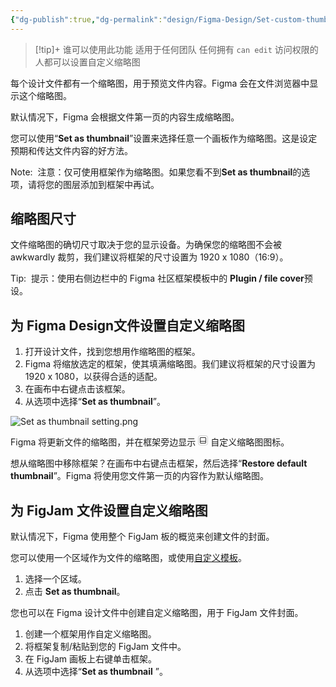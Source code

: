 ```yaml
---
{"dg-publish":true,"dg-permalink":"design/Figma-Design/Set-custom-thumbnails-for-files","permalink":"/design/Figma-Design/Set-custom-thumbnails-for-files/","metatags":{"description":"Before you start Who can use this feature","og:site_name":"DavonOs","og:title":"设置文件的自定义缩略图","og:type":"article","og:url":"https://zuji.eu.org/design/Figma-Design/Set-custom-thumbnails-for-files","og:image":"https://help.figma.com/hc/theming_assets/01HZFG1N1QJPKABHT3PHQQ0J9J","og:image: width":"200","og:image: alt":"articlecover","og:locale":"zh_cn"},"tags":["Design/UI/Figma"],"dgShowInlineTitle":true,"created":"2025-07-21 20:58","updated":"2025-07-21 21:22"}
---
```


> [!tip]+ 谁可以使用此功能
适用于任何团队
任何拥有 `can edit` 访问权限的人都可以设置自定义缩略图

每个设计文件都有一个缩略图，用于预览文件内容。Figma 会在文件浏览器中显示这个缩略图。

默认情况下，Figma 会根据文件第一页的内容生成缩略图。

您可以使用“**Set as thumbnail**”设置来选择任意一个画板作为缩略图。这是设定预期和传达文件内容的好方法。

Note:  
注意：仅可使用框架作为缩略图。如果您看不到**Set as thumbnail**的选项，请将您的图层添加到框架中再试。

## 缩略图尺寸

文件缩略图的确切尺寸取决于您的显示设备。为确保您的缩略图不会被 awkwardly 裁剪，我们建议将框架的尺寸设置为 1920 x 1080（16:9）。

Tip: 
提示：使用右侧边栏中的 Figma 社区框架模板中的 **Plugin / file cover**预设。

## 为 Figma Design文件设置自定义缩略图

1. 打开设计文件，找到您想用作缩略图的框架。
2. Figma 将缩放选定的框架，使其填满缩略图。我们建议将框架的尺寸设置为 1920 x 1080，以获得合适的适配。
3. 在画布中右键点击该框架。
4. 从选项中选择“**Set as thumbnail**”。

![Set as thumbnail setting.png](https://help.figma.com/hc/article_attachments/20628242713495)

Figma 将更新文件的缩略图，并在框架旁边显示 <svg width="16" height="16" viewBox="0 0 16 16" fill="none" xmlns="http://www.w3.org/2000/svg"><rect x="0.5" y="0.5" width="15" height="15" rx="3" stroke="#CCCCCC" stroke-width="1" fill="none" /><path fill-rule="evenodd" clip-rule="evenodd" d="M4.5 4H11.5C11.7761 4 12 4.22386 12 4.5V9H4V4.5C4 4.22386 4.22386 4 4.5 4ZM4 10V11.5C4 11.7761 4.22386 12 4.5 12H11.5C11.7761 12 12 11.7761 12 11.5V10H4ZM3 4.5C3 3.67157 3.67157 3 4.5 3H11.5C12.3284 3 13 3.67157 13 4.5V11.5C13 12.3284 12.3284 13 11.5 13H4.5C3.67157 13 3 12.3284 3 11.5V4.5Z" fill="currentcolor" fill-opacity="0.9"/></svg> 自定义缩略图图标。

想从缩略图中移除框架？在画布中右键点击框架，然后选择“**Restore default thumbnail**”。Figma 将使用您文件第一页的内容作为默认缩略图。

## 为 FigJam 文件设置自定义缩略图

默认情况下，Figma 使用整个 FigJam 板的概览来创建文件的封面。

您可以使用一个区域作为文件的缩略图，或使用[自定义模板](https://help.figma.com/hc/en-us/articles/13590681087127-Create-custom-templates-in-FigJam)。

1. 选择一个区域。
2. 点击 **Set as thumbnail**。

您也可以在 Figma 设计文件中创建自定义缩略图，用于 FigJam 文件封面。

1. 创建一个框架用作自定义缩略图。
2. 将框架复制/粘贴到您的 FigJam 文件中。
3. 在 FigJam 画板上右键单击框架。
4. 从选项中选择“**Set as thumbnail** ”。